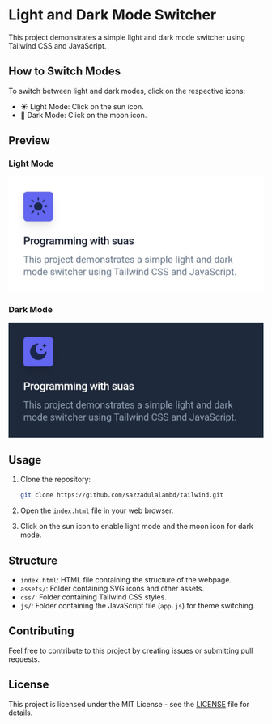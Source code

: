 # Light and Dark Mode Switcher

This project demonstrates a simple light and dark mode switcher using Tailwind CSS and JavaScript.

## How to Switch Modes

To switch between light and dark modes, click on the respective icons:

- ☀️ Light Mode: Click on the sun icon.
- 🌙 Dark Mode: Click on the moon icon.

## Preview

### Light Mode

![Light Mode](demo/light_mode.jpg)

### Dark Mode

![Dark Mode](demo/dark_mode.jpg)

## Usage

1. Clone the repository:

   ```bash
   git clone https://github.com/sazzadulalambd/tailwind.git
   ```

2. Open the `index.html` file in your web browser.

3. Click on the sun icon to enable light mode and the moon icon for dark mode.

## Structure

- `index.html`: HTML file containing the structure of the webpage.
- `assets/`: Folder containing SVG icons and other assets.
- `css/`: Folder containing Tailwind CSS styles.
- `js/`: Folder containing the JavaScript file (`app.js`) for theme switching.

## Contributing

Feel free to contribute to this project by creating issues or submitting pull requests.

## License

This project is licensed under the MIT License - see the [LICENSE](LICENSE) file for details.
